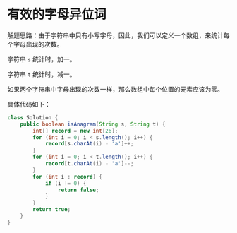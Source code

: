 # 有效的字母异位词

解题思路：由于字符串中只有小写字母，因此，我们可以定义一个数组，来统计每个字母出现的次数。

字符串 `s` 统计时，加一。

字符串 `t` 统计时，减一。

如果两个字符串中字母出现的次数一样，那么数组中每个位置的元素应该为零。

具体代码如下：

```java
class Solution {
    public boolean isAnagram(String s, String t) {
        int[] record = new int[26];
        for (int i = 0; i < s.length(); i++) {
            record[s.charAt(i) - 'a']++;
        }
        for (int i = 0; i < t.length(); i++) {
            record[t.charAt(i) - 'a']--;
        }
        for (int i : record) {
            if (i != 0) {
                return false;
            }
        }
        return true;
    }
}
```
